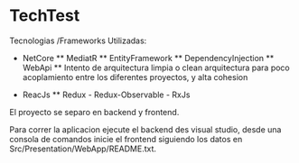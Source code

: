# TechTest

Tecnologias /Frameworks Utilizadas:

* NetCore
** MediatR
** EntityFramework
** DependencyInjection
** WebApi
** Intento de arquitectura limpia o clean arquitectura para poco acoplamiento entre los diferentes proyectos,
y alta cohesion

* ReacJs
** Redux - Redux-Observable - RxJs

El proyecto se separo en backend y frontend.

Para correr la aplicacion ejecute el backend des visual studio, desde una consola de comandos inicie el frontend siguiendo los datos en Src/Presentation/WebApp/README.txt.